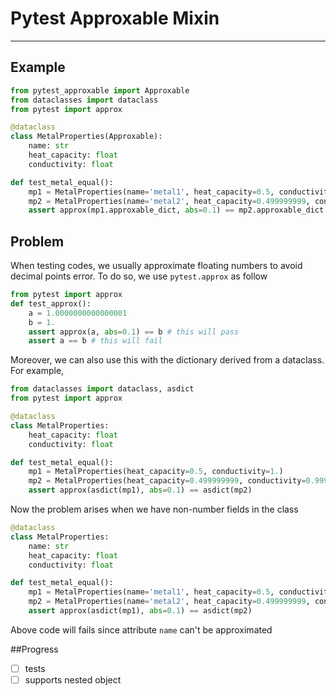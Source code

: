 # Pytest Approxable Mixin
---
## Example
```python
from pytest_approxable import Approxable
from dataclasses import dataclass
from pytest import approx

@dataclass
class MetalProperties(Approxable):
    name: str
    heat_capacity: float
    conductivity: float

def test_metal_equal():
    mp1 = MetalProperties(name='metal1', heat_capacity=0.5, conductivity=1.)
    mp2 = MetalProperties(name='metal2', heat_capacity=0.499999999, conductivity=0.9999999998)
    assert approx(mp1.approxable_dict, abs=0.1) == mp2.approxable_dict

```
## Problem
When testing codes, we usually approximate floating numbers to avoid decimal points error. To do so, we use `pytest.approx` as follow
```python
from pytest import approx
def test_approx():
    a = 1.0000000000000001
    b = 1.
    assert approx(a, abs=0.1) == b # this will pass
    assert a == b # this will fail
```

Moreover, we can also use this with the dictionary derived from a dataclass. For example, 
```python
from dataclasses import dataclass, asdict
from pytest import approx

@dataclass
class MetalProperties:
    heat_capacity: float
    conductivity: float

def test_metal_equal():
    mp1 = MetalProperties(heat_capacity=0.5, conductivity=1.)
    mp2 = MetalProperties(heat_capacity=0.499999999, conductivity=0.9999999998)
    assert approx(asdict(mp1), abs=0.1) == asdict(mp2)
```
Now the problem arises when we have non-number fields in the class

```python
@dataclass
class MetalProperties:
    name: str
    heat_capacity: float
    conductivity: float

def test_metal_equal():
    mp1 = MetalProperties(name='metal1', heat_capacity=0.5, conductivity=1.)
    mp2 = MetalProperties(name='metal2', heat_capacity=0.499999999, conductivity=0.9999999998)
    assert approx(asdict(mp1), abs=0.1) == asdict(mp2)
```
Above code will fails since attribute `name` can't be approximated



##Progress

- [ ] tests
- [ ] supports nested object
